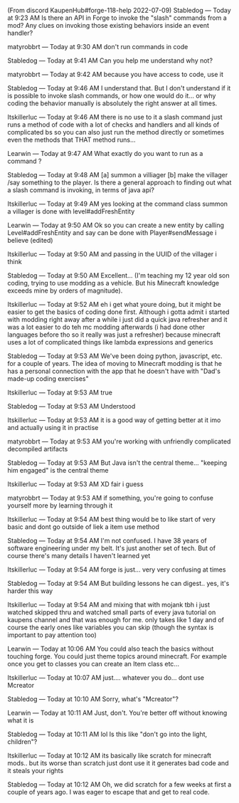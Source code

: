 (From discord KaupenHub#forge-118-help 2022-07-09)
Stabledog — Today at 9:23 AM
Is there an API in Forge to invoke the "slash" commands from a mod?  Any clues on invoking those existing behaviors inside an event handler?

matyrobbrt — Today at 9:30 AM
don't run commands in code

Stabledog — Today at 9:41 AM
Can you help me understand why not?

matyrobbrt — Today at 9:42 AM
because you have access to code, use it

Stabledog — Today at 9:46 AM
I understand that.   But I don't understand if it is possible to invoke slash commands,  or how one would do it... or why coding the behavior manually is absolutely the right answer at all times.

Itskillerluc — Today at 9:46 AM
there is no use to it
a slash command just runs a method of code with a lot of checks and handlers and all kinds of complicated bs
so you can also just run the method directly
or sometimes even the methods that THAT method runs...

Learwin — Today at 9:47 AM
What exactly do you want to run as a command ?

Stabledog — Today at 9:48 AM
[a] summon a villiager [b] make the villager /say something to the player.
Is there a general approach to finding out what a slash command is invoking, in terms of java api?

Itskillerluc — Today at 9:49 AM
yes
looking at the command class
summon a villager is done with level#addFreshEntity

Learwin — Today at 9:50 AM
Ok so you can create a new entity by calling Level#addFreshEntity
and say can be done with Player#sendMessage i believe (edited)

Itskillerluc — Today at 9:50 AM
and passing in the UUID of the villager
i think

Stabledog — Today at 9:50 AM
Excellent... (I'm teaching my 12 year old son coding, trying to use modding as a vehicle.  But his Minecraft knowledge exceeds mine by orders of magnitude).

Itskillerluc — Today at 9:52 AM
eh i get what youre doing, but it might be easier to get the basics of coding done first. Although i gotta admit i started with modding right away after a while i just did a quick java refresher and it was a lot easier to do teh mc modding afterwards (i had done other languages before tho so it really was just a refresher)
because minecraft uses a lot of complicated things like lambda expressions and generics

Stabledog — Today at 9:53 AM
We've been doing python, javascript, etc. for a couple of years.  The idea of moving to Minecraft modding is that he has a personal connection with the app that he doesn't have with "Dad's made-up coding exercises"

Itskillerluc — Today at 9:53 AM
true

Stabledog — Today at 9:53 AM
Understood

Itskillerluc — Today at 9:53 AM
it is a good way of getting better at it
imo
and actually using it in practise

matyrobbrt — Today at 9:53 AM
you're working with unfriendly complicated decompiled artifacts

Stabledog — Today at 9:53 AM
But Java isn't the central theme... "keeping him engaged" is the central theme

Itskillerluc — Today at 9:53 AM
XD fair i guess

matyrobbrt — Today at 9:53 AM
if something, you're going to confuse yourself more by learning through it

Itskillerluc — Today at 9:54 AM
best thing would be to like start of very basic and dont go outside of liek a item use method

Stabledog — Today at 9:54 AM
I'm not confused.  I have 38 years of software engineering under my belt.  It's just another set of tech.  But of course there's many details I haven't learned yet

Itskillerluc — Today at 9:54 AM
forge is just... very very confusing at times

Stabledog — Today at 9:54 AM
But building lessons he can digest.. yes, it's harder this way

Itskillerluc — Today at 9:54 AM
and mixing that with mojank
tbh i just watched skipped thru and watched small parts of every java tutorial on kaupens channel and that was enough for me. only takes like 1 day
and of course the early ones like variables you can skip (though the syntax is important to pay attention too)

Learwin — Today at 10:06 AM
You could also teach the basics without touching forge. You could just theme topics around minecraft.
For example once you get to classes you can create an Item class etc...

Itskillerluc — Today at 10:07 AM
just.... whatever you do... dont use Mcreator

Stabledog — Today at 10:10 AM
Sorry, what's "Mcreator"?

Learwin — Today at 10:11 AM
Just, don't. You're better off without knowing what it is

Stabledog — Today at 10:11 AM
lol
Is this like "don't go into the light, children"?

Itskillerluc — Today at 10:12 AM
its basically like scratch for minecraft mods.. but its worse than scratch just dont use it it generates bad code and it steals your rights

Stabledog — Today at 10:12 AM
Oh, we did scratch for a few weeks at first a couple of years ago.  I was eager to escape that and get to real code.
